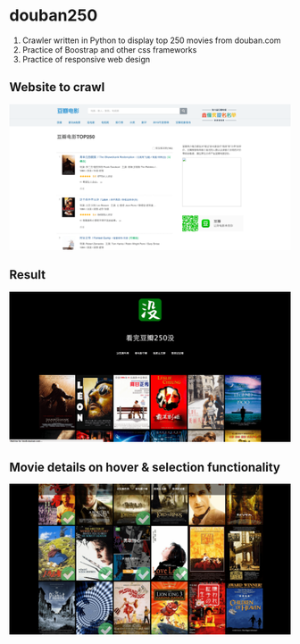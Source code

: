 # douban250
1. Crawler written in Python to display top 250 movies from douban.com
2. Practice of Boostrap and other css frameworks
3. Practice of responsive web design

Website to crawl
-----------------

![ScreenShot](Screen_Shot_1-min.png?raw=true "douban.com")

Result
-----------------

![ScreenShot](Screen_Shot_2-min.png?raw=true "generated website 1")

Movie details on hover & selection functionality
-----------------

![ScreenShot](Screen_Shot_3-min.png?raw=true "generated website 2")



